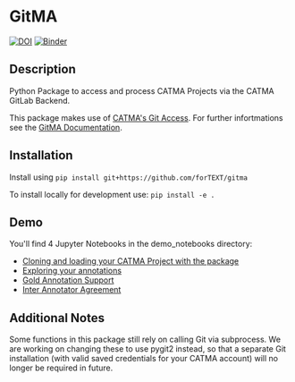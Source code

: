 # GitMA

[![DOI](https://zenodo.org/badge/DOI/10.5281/zenodo.6330464.svg)](https://doi.org/10.5281/zenodo.6330464)
[![Binder](https://mybinder.org/badge_logo.svg)](https://mybinder.org/v2/gh/forTEXT/gitma/HEAD?labpath=demo_notebooks%2Fexplore_annotations.ipynb)

## Description

Python Package to access and process CATMA Projects via the CATMA GitLab Backend.

This package makes use of [CATMA's Git Access](https://catma.de/documentation/git-access/).
For further infortmations see the [GitMA Documentation](https://gitma.readthedocs.io/en/latest/index.html).

## Installation

Install using `pip install git+https://github.com/forTEXT/gitma`

To install locally for development use: `pip install -e .`

## Demo

You'll find 4 Jupyter Notebooks in the demo_notebooks directory:

- [Cloning and loading your CATMA Project with the package](https://github.com/forTEXT/gitma/blob/main/demo_notebooks/load_project_from_gitlab.ipynb)
- [Exploring your annotations](https://github.com/forTEXT/gitma/blob/main/demo_notebooks/explore_annotations.ipynb)
- [Gold Annotation Support](https://github.com/forTEXT/gitma/blob/main/demo_notebooks/gold_annotation_support.ipynb)
- [Inter Annotator Agreement](https://github.com/forTEXT/gitma/blob/main/demo_notebooks/inter_annotator_agreement.ipynb)

## Additional Notes

Some functions in this package still rely on calling Git via subprocess. We are working on changing these to use pygit2
instead, so that a separate Git installation (with valid saved credentials for your CATMA account) will no longer be
required in future.